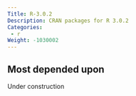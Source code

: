 ```yaml
---
Title: R-3.0.2
Description: CRAN packages for R 3.0.2
Categories:
 - r
Weight: -1030002
---
```


## Most depended upon

Under construction
